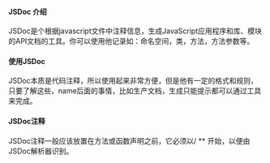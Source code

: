 
#### JSDoc 介绍

JSDoc是个根据javascript文件中注释信息，生成JavaScript应用程序和库、模块的API文档的工具。你可以使用他记录如：命名空间，类，方法，方法参数等。

#### 使用JSDoc

JSDoc本质是代码注释，所以使用起来非常方便，但是他有一定的格式和规则，只要了解这些，name后面的事情，比如生产文档，生成只能提示都可以通过工具来完成。

#### JSDoc注释

JSDoc注释一般应该放置在方法或函数声明之前，它必须以/ ** 开始，以便由JSDoc解析器识别。

```javascript



```